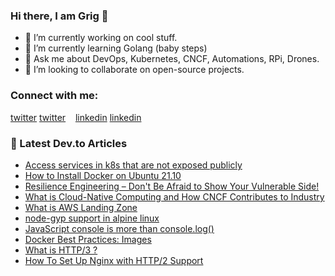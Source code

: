 ### Hi there, I am Grig 👋

- 🔭 I’m currently working on cool stuff.
- 🌱 I’m currently learning Golang (baby steps)
- 💬 Ask me about DevOps, Kubernetes, CNCF, Automations, RPi, Drones.
- 👯 I’m looking to collaborate on open-source projects.

<!--
- 🤔 I’m looking for help with ...
- 📫 How to reach me: ...
- 😄 Pronouns: ...
- ⚡ Fun fact: ...
-->

### Connect with me:

[twitter](https://twitter.com/grigorkh#gh-light-mode-only)
[twitter](https://twitter.com/grigorkh#gh-dark-mode-only)
&nbsp;&nbsp;
[linkedin](https://linkedin.com/in/grigorkh#gh-light-mode-only)
[linkedin](https://linkedin.com/in/grigorkh#gh-dark-mode-only)
&nbsp;&nbsp;
### 📕 Latest Dev.to Articles

<!-- BLOG-POST-LIST:START -->
- [Access services in k8s that are not exposed publicly](https://dev.to/grigorkh/access-services-in-k8s-that-are-not-exposed-publicly-3bii)
- [How to Install Docker on Ubuntu 21.10](https://dev.to/grigorkh/how-to-install-docker-on-ubuntu-2110-3aeo)
- [Resilience Engineering – Don&#39;t Be Afraid to Show Your Vulnerable Side!](https://dev.to/grigorkh/resilience-engineering-don-t-be-afraid-to-show-your-vulnerable-side-58mf)
- [What is Cloud-Native Computing and How CNCF Contributes to Industry](https://dev.to/grigorkh/what-is-cloud-native-computing-and-how-cncf-contributes-to-industry-10bi)
- [What is AWS Landing Zone](https://dev.to/grigorkh/what-is-aws-landing-zone-3j8h)
- [node-gyp support in alpine linux](https://dev.to/grigorkh/node-gyp-support-in-alpine-linux-4d0f)
- [JavaScript console is more than console.log&lpar;&rpar;](https://dev.to/grigorkh/javascript-console-is-more-than-console-log-1ddj)
- [Docker Best Practices: Images](https://dev.to/grigorkh/docker-best-practices-images-558)
- [What is HTTP/3 ?](https://dev.to/grigorkh/what-is-http3--4pib)
- [How To Set Up Nginx with HTTP/2 Support](https://dev.to/grigorkh/how-to-set-up-nginx-with-http2-support-2mgb)
<!-- BLOG-POST-LIST:END -->


[twitter]: https://twitter.com/grigorkh
[instagram]: https://instagram.com/grigorkh
[linkedin]: https://linkedin.com/in/grigorkh